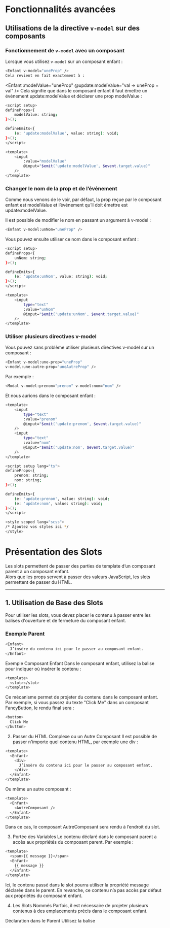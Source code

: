 # Fonctionnalités avancées

## Utilisations de la directive `v-model` sur des composants

### Fonctionnement de `v-model` avec un composant

Lorsque vous utilisez `v-model` sur un composant enfant :

``` bash
<Enfant v-model="uneProp" />
Cela revient en fait exactement à :
```
<Enfant
	:modelValue="uneProp" 
	@update:modelValue="val => uneProp = val" />
Cela signifie que dans le composant enfant il faut émettre un événement update:modelValue et déclarer une prop modelValue :

```bash
<script setup>
defineProps<{
	modelValue: string;
}>();

defineEmits<{
	(e: 'update:modelValue', value: string): void;
}>();
</script>

<template>
	<input
		:value="modelValue"
		@input="$emit('update:modelValue', $event.target.value)"
	/>
</template>
```
### Changer le nom de la prop et de l’événement
Comme nous venons de le voir, par défaut, la prop reçue par le composant enfant est modelValue et l’événement qu’il doit émettre est update:modelValue.

Il est possible de modifier le nom en passant un argument à v-model :

```bash
<Enfant v-model:unNom="uneProp" />
```
Vous pouvez ensuite utiliser ce nom dans le composant enfant :

```bash
<script setup>
defineProps<{
	unNom: string;
}>();

defineEmits<{
	(e: 'update:unNom', value: string): void;
}>();
</script>

<template>
	<input
		type="text"
		:value="unNom"
		@input="$emit('update:unNom', $event.target.value)"
	/>
</template>
```

### Utiliser plusieurs directives v-model
Vous pouvez sans problème utiliser plusieurs directives v-model sur un composant :

```bash 
<Enfant v-model:une-prop="uneProp" 
v-model:une-autre-prop="uneAutreProp" />
```

Par exemple :

```bash
<Modal v-model:prenom="prenom" v-model:nom="nom" />
```

Et nous aurions dans le composant enfant :

```bash 
<template>
	<input
		type="text"
		:value="prenom"
		@input="$emit('update:prenom', $event.target.value)"
	/>
	<input 
		type="text"
		:value="nom"
		@input="$emit('update:nom', $event.target.value)"
	/>
</template>

<script setup lang="ts">
defineProps<{
	prenom: string;	
	nom: string;
}>();

defineEmits<{
	(e: 'update:prenom', value: string): void;
	(e: 'update:nom', value: string): void;
}>();
</script>

<style scoped lang="scss">
/* Ajoutez vos styles ici */
</style>
``` 

# Présentation des Slots

Les slots permettent de passer des parties de template d’un composant parent à un composant enfant.  
Alors que les props servent à passer des valeurs JavaScript, les slots permettent de passer du HTML.

---

## 1. Utilisation de Base des Slots

Pour utiliser les slots, vous devez placer le contenu à passer entre les balises d'ouverture et de fermeture du composant enfant.

### Exemple Parent

```bash
<Enfant>
  J’insère du contenu ici pour le passer au composant enfant.
</Enfant>
``` 
Exemple Composant Enfant
Dans le composant enfant, utilisez la balise <slot> pour indiquer où insérer le contenu :

```bash
<template>
  <slot></slot>
</template>
````

Ce mécanisme permet de projeter du contenu dans le composant enfant. Par exemple, si vous passez du texte "Click Me" dans un composant FancyButton, le rendu final sera :

```bash
<button>
  Click Me
</button>
```

2. Passer du HTML Complexe ou un Autre Composant
Il est possible de passer n'importe quel contenu HTML, par exemple une div :

```bash
<template>
  <Enfant>
    <div>
      J’insère du contenu ici pour le passer au composant enfant.
    </div>
  </Enfant>
</template>
````

Ou même un autre composant :

```bash
<template>
  <Enfant>
    <AutreComposant />
  </Enfant>
</template>
```
Dans ce cas, le composant AutreComposant sera rendu à l’endroit du slot.

3. Portée des Variables
Le contenu déclaré dans le composant parent a accès aux propriétés du composant parent.
Par exemple :

```bash
<template>
  <span>{{ message }}</span>
  <Enfant>
    {{ message }}
  </Enfant>
</template>
```
Ici, le contenu passé dans le slot pourra utiliser la propriété message déclarée dans le parent.
En revanche, ce contenu n’a pas accès par défaut aux propriétés du composant enfant.

4. Les Slots Nommés
Parfois, il est nécessaire de projeter plusieurs contenus à des emplacements précis dans le composant enfant.

Déclaration dans le Parent
Utilisez la balise <template> avec la directive v-slot pour nommer les slots :

```bash
<template>
  <Enfant>
    <template v-slot:header>
      <h1>Titre de mon site</h1>
    </template>
    <template v-slot:footer>
      <p>Qui sommes-nous ?</p>
    </template>
  </Enfant>
</template>
````
La notation raccourcie avec # peut également être utilisée :

```bash
<template>
  <Enfant>
    <template #header>
      <h1>Titre de mon site</h1>
    </template>
    <template #footer>
      <p>Qui sommes-nous ?</p>
    </template>
  </Enfant>
</template>
```

Utilisation dans le Composant Enfant
Dans le composant enfant, indiquez l’emplacement du contenu en utilisant l’attribut name sur la balise <slot> :

```bash
<template>
  <header>
    <slot name="header"></slot>
  </header>
  <footer>
    <slot name="footer"></slot>
  </footer>
</template>
```

5. Slots Dynamiques
Il est aussi possible de créer des identifiants dynamiques pour les slots dans les composants parents.

Syntaxe avec une Variable

```bash
<template>
  <template v-slot:[nomDynamique]>
    Du contenu HTML…
  </template>
</template>
```

Ou en utilisant la notation raccourcie :

```bash
<template>
  <template #[nomDynamique]>
    Du contenu HTML…
  </template>
</template>
```
6. Contenu par Défaut
Si aucun contenu n’est passé pour un slot nommé, vous pouvez définir un contenu par défaut dans le composant enfant :

```bash
<template>
  <slot name="header">Mon titre par défaut si aucun contenu n’est passé</slot>
</template>
```